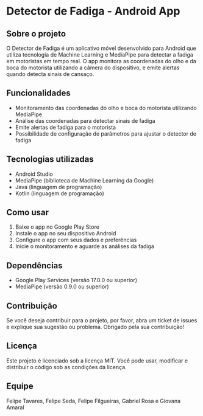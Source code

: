 **Detector de Fadiga - Android App**
===============================

**Sobre o projeto**
----------------

O Detector de Fadiga é um aplicativo móvel desenvolvido para Android que utiliza tecnologia de Machine Learning e MediaPipe para detectar a fadiga em motoristas em tempo real. O app monitora as coordenadas do olho e da boca do motorista utilizando a câmera do dispositivo, e emite alertas quando detecta sinais de cansaço.

**Funcionalidades**
-----------------

* Monitoramento das coordenadas do olho e boca do motorista utilizando MediaPipe
* Análise das coordenadas para detectar sinais de fadiga
* Emite alertas de fadiga para o motorista
* Possibilidade de configuração de parâmetros para ajustar o detector de fadiga

**Tecnologias utilizadas**
-------------------------

* Android Studio
* MediaPipe (biblioteca de Machine Learning da Google)
* Java (linguagem de programação)
* Kotlin (linguagem de programação)

**Como usar**
-------------

1. Baixe o app no Google Play Store
2. Instale o app no seu dispositivo Android
3. Configure o app com seus dados e preferências
4. Inicie o monitoramento e aguarde as análises da fadiga

**Dependências**
----------------

* Google Play Services (versão 17.0.0 ou superior)
* MediaPipe (versão 0.9.0 ou superior)

**Contribuição**
----------------

Se você deseja contribuir para o projeto, por favor, abra um ticket de issues e explique sua sugestão ou problema. Obrigado pela sua contribuição!

**Licença**
---------

Este projeto é licenciado sob a licença MIT. Você pode usar, modificar e distribuir o código sob as condições da licença.

**Equipe**
----------
Felipe Tavares, Felipe Seda, Felipe Filgueiras, Gabriel Rosa e Giovana Amaral

